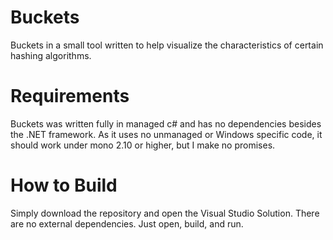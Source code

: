 Buckets
=======

Buckets in a small tool written to help visualize the characteristics of certain hashing algorithms.

Requirements
============

Buckets was written fully in managed c# and has no dependencies besides the .NET framework. 
As it uses no unmanaged or Windows specific code, it should work under mono 2.10 or higher, but I make no promises. 

How to Build
============
Simply download the repository and open the Visual Studio Solution. There are no external dependencies. Just open, build, and run.


